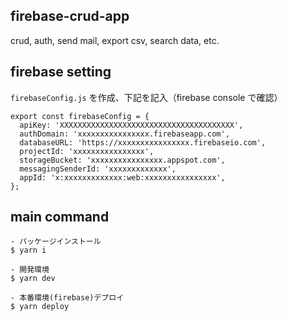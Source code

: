 ## firebase-crud-app
crud, auth, send mail, export csv, search data, etc.

## firebase setting
`firebaseConfig.js` を作成、下記を記入（firebase console で確認）
```
export const firebaseConfig = {
  apiKey: 'XXXXXXXXXXXXXXXXXXXXXXXXXXXXXXXXXXXXXXX',
  authDomain: 'xxxxxxxxxxxxxxxx.firebaseapp.com',
  databaseURL: 'https://xxxxxxxxxxxxxxxx.firebaseio.com',
  projectId: 'xxxxxxxxxxxxxxxx',
  storageBucket: 'xxxxxxxxxxxxxxxx.appspot.com',
  messagingSenderId: 'xxxxxxxxxxxxx',
  appId: 'x:xxxxxxxxxxxxx:web:xxxxxxxxxxxxxxxx',
};
```

## main command
```
- パッケージインストール
$ yarn i

- 開発環境
$ yarn dev

- 本番環境(firebase)デプロイ
$ yarn deploy
```
